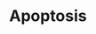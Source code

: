 ---
annotations:
- id: PW:0000004
  parent: regulatory pathway
  type: Pathway Ontology
  value: regulatory pathway
authors:
- MaintBot
- MartijnVanIersel
- Khanspers
- Mkutmon
- LWackers
citedin:
- link: PMC5727169
  title: 'Heart Failure Phenotypes Induced by Knockdown of DAPIT in Zebrafish: A New
    Insight into Mechanism of Dilated Cardiomyopathy (2017)'
description: Apoptosis is a distinct form of cell death that is functionally and morphologically
  different from necrosis. Nuclear chromatin condensation, cytoplasmic shrinking,
  dilated endoplasmic reticulum, and membrane blebbing characterize apoptosis in general.
  Mitochondria remain morphologically unchanged. In 1972 Kerr et al introduced the
  concept of apoptosis as a distinct form of "cell-death", and the mechanisms of various
  apoptotic pathways are still being revealed today.
last-edited: 2018-01-19
organisms:
- Danio rerio
redirect_from:
- /index.php/Pathway:WP1351
- /instance/WP1351
- /instance/WP1351_r95786
revision: r95786
schema-jsonld:
- '@context': https://schema.org/
  '@id': https://wikipathways.github.io/pathways/WP1351.html
  '@type': Dataset
  creator:
    '@type': Organization
    name: WikiPathways
  description: Apoptosis is a distinct form of cell death that is functionally and
    morphologically different from necrosis. Nuclear chromatin condensation, cytoplasmic
    shrinking, dilated endoplasmic reticulum, and membrane blebbing characterize apoptosis
    in general. Mitochondria remain morphologically unchanged. In 1972 Kerr et al
    introduced the concept of apoptosis as a distinct form of "cell-death", and the
    mechanisms of various apoptotic pathways are still being revealed today.
  keywords:
  - BX511080.1
  - akt1
  - apaf1
  - bada
  - bcl2a
  - bcl2l1
  - birc2
  - birc5a
  - bnip3la
  - boka
  - casp2
  - casp3b
  - casp6
  - casp7
  - casp8l1
  - casp9
  - cdkn2a/b
  - cflara
  - chuk
  - cradd
  - cycsa
  - dffa
  - dffb
  - diabloa
  - fadd
  - fas
  - faslg
  - hells
  - igf1
  - igf1ra
  - igf2a
  - ikbkb
  - ikbkg
  - irf2a
  - irf3
  - irf4b
  - irf5
  - irf6
  - irf7
  - jun
  - map2k4a
  - map3k1
  - mapk10
  - mcl1a
  - mdm2
  - myca
  - nfkb1
  - nfkbiab
  - nfkbib
  - nfkbie
  - pik3r1
  - prf1.2
  - rela
  - ripk1l
  - scaf11
  - si:ch211-112c15.8
  - si:ch211-165b19.5
  - tnfb
  - tnfrsf1a
  - tnfrsf1b
  - tnfrsf21
  - tnfrsfa
  - tnfsf10
  - tp53
  - tp63
  - tp73
  - tradd
  - traf1
  - traf3
  - txndc15
  - unm_sa808
  - xiap
  - zgc:171731
  license: CC0
  name: Apoptosis
seo: CreativeWork
title: Apoptosis
wpid: WP1351
---